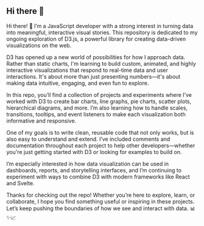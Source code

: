 ## Hi there 👋

Hi there! 👋 I’m a JavaScript developer with a strong interest in turning data into meaningful, interactive visual stories. This repository is dedicated to my ongoing exploration of D3.js, a powerful library for creating data-driven visualizations on the web.

D3 has opened up a new world of possibilities for how I approach data. Rather than static charts, I'm learning to build custom, animated, and highly interactive visualizations that respond to real-time data and user interactions. It's about more than just presenting numbers—it's about making data intuitive, engaging, and even fun to explore.

In this repo, you’ll find a collection of projects and experiments where I’ve worked with D3 to create bar charts, line graphs, pie charts, scatter plots, hierarchical diagrams, and more. I’m also learning how to handle scales, transitions, tooltips, and event listeners to make each visualization both informative and responsive.

One of my goals is to write clean, reusable code that not only works, but is also easy to understand and extend. I’ve included comments and documentation throughout each project to help other developers—whether you're just getting started with D3 or looking for examples to build on.

I’m especially interested in how data visualization can be used in dashboards, reports, and storytelling interfaces, and I’m continuing to experiment with ways to combine D3 with modern frameworks like React and Svelte.

Thanks for checking out the repo! Whether you’re here to explore, learn, or collaborate, I hope you find something useful or inspiring in these projects. Let’s keep pushing the boundaries of how we see and interact with data. 📊✨📈

